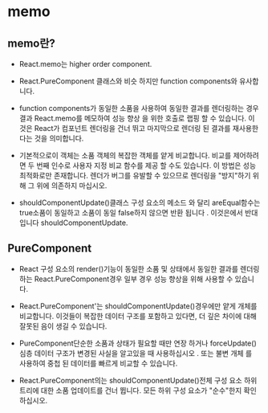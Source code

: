 
# memo

## memo란?
- React.memo는  higher order component.
- React.PureComponent 클래스와 비슷 하지만 function components와 유사합니다.
- function components가 동일한 소품을 사용하여 동일한 결과를 렌더링하는 경우 결과 React.memo를 메모하여 성능 향상 을 위한 호출로 랩핑 할 수 있습니다. 이것은 React가 컴포넌트 렌더링을 건너 뛰고 마지막으로 렌더링 된 결과를 재사용한다는 것을 의미합니다.

- 기본적으로이 객체는 소품 객체의 복잡한 객체를 얕게 비교합니다. 비교를 제어하려면 두 번째 인수로 사용자 지정 비교 함수를 제공 할 수도 있습니다. 이 방법은 성능 최적화로만 존재합니다. 렌더가 버그를 유발할 수 있으므로 렌더링을 "방지"하기 위해 그 위에 의존하지 마십시오.

- shouldComponentUpdate()클래스 구성 요소의 메소드 와 달리 areEqual함수는 true소품이 동일하고 소품이 동일 false하지 않으면 반환 됩니다 . 이것은에서 반대입니다 shouldComponentUpdate.

## PureComponent
- React 구성 요소의 render()기능이 동일한 소품 및 상태에서 동일한 결과를 렌더링하는 React.PureComponent경우 일부 경우 성능 향상을 위해 사용할 수 있습니다.

- React.PureComponent'는 shouldComponentUpdate()경우에만 얕게 개체를 비교합니다. 이것들이 복잡한 데이터 구조를 포함하고 있다면, 더 깊은 차이에 대해 잘못된 음이 생길 수 있습니다.
- PureComponent단순한 소품과 상태가 필요할 때만 연장 하거나 forceUpdate()심층 데이터 구조가 변경된 사실을 알고있을 때 사용하십시오 . 또는 불변 개체 를 사용하여 중첩 된 데이터를 빠르게 비교할 수 있습니다.
- React.PureComponent의는 shouldComponentUpdate()전체 구성 요소 하위 트리에 대한 소품 업데이트를 건너 뜁니다. 모든 하위 구성 요소가 "순수"한지 확인하십시오.